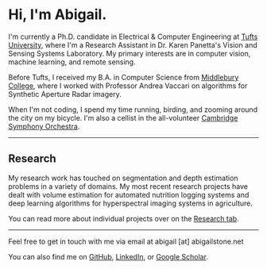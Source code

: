 # Hi, I'm Abigail.

I'm currently a Ph.D. candidate in Electrical & Computer Engineering at [Tufts University](https://engineering.tufts.edu/ece/), where I'm a Research Assistant in Dr. Karen Panetta's Vision and Sensing Systems Laboratory. My primary interests are in computer vision, machine learning, and remote sensing.

Before Tufts, I received my B.A. in Computer Science from [Middlebury College](https://www.middlebury.edu/college/), where I worked with Professor Andrea Vaccari on algorithms for Synthetic Aperture Radar imagery. 

When I'm not coding, I spend my time running, birding, and zooming around the city on my bicycle. I'm also a cellist in the all-volunteer [Cambridge Symphony Orchestra](https://www.cambridgesymphony.org/).

---   

## Research 

My research work has touched on segmentation and depth estimation problems in a variety of domains. My most recent research projects have dealt with volume estimation for automated nutrition logging systems and deep learning algorithms for hyperspectral imaging systems in agriculture. 

You can read more about individual projects over on the [Research tab](https://abigailstone.net/research/).

---

Feel free to get in touch with me via email at abigail [at] abigailstone.net

You can also find me on [GitHub](https://github.com/abigailstone), [LinkedIn](https://www.linkedin.com/in/abigailstone/), or [Google Scholar](https://scholar.google.com/citations?user=cvBe8fIAAAAJ&hl=en).